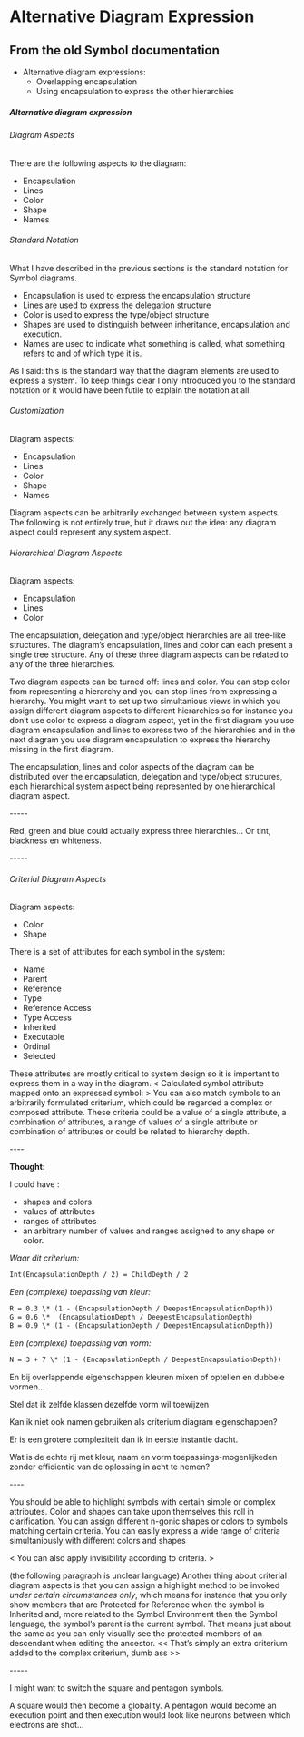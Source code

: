 ﻿Alternative Diagram Expression
==============================

From the old Symbol documentation
---------------------------------

- Alternative diagram expressions:
    - Overlapping encapsulation
    - Using encapsulation to express the other hierarchies

##### Alternative diagram expression

###### Diagram Aspects

There are the following aspects to the diagram:

- Encapsulation
- Lines
- Color
- Shape
- Names

###### Standard Notation

What I have described in the previous sections is the standard notation for Symbol diagrams. 

- Encapsulation is used to express the encapsulation structure
- Lines are used to express the delegation structure
- Color is used to express the type/object structure
- Shapes are used to distinguish between inheritance, encapsulation and execution.
- Names are used to indicate what something is called, what something refers to and of which type it is.

As I said: this is the standard way that the diagram elements are used to express a system. To keep things clear I only introduced you to the standard notation or it would have been futile to explain the notation at all. 

###### Customization

Diagram aspects:

- Encapsulation
- Lines
- Color
- Shape
- Names

Diagram aspects can be arbitrarily exchanged between system aspects. The following is not entirely true, but it draws out the idea: any diagram aspect could represent any system aspect.

###### Hierarchical Diagram Aspects

Diagram aspects:

- Encapsulation
- Lines
- Color

The encapsulation, delegation and type/object hierarchies are all tree-like structures. The diagram’s encapsulation, lines and color can each present a single tree structure. Any of these three diagram aspects can be related to any of the three hierarchies. 

Two diagram aspects can be turned off: lines and color. You can stop color from representing a hierarchy and you can stop lines from expressing a hierarchy. You might want to set up two simultanious views in which you assign different diagram aspects to different hierarchies so for instance you don’t use color to express a diagram aspect, yet in the first diagram you use diagram encapsulation and lines to express two of the hierarchies and in the next diagram you use diagram encapsulation to express the hierarchy missing in the first diagram.

The encapsulation, lines and color aspects of the diagram can be distributed over the encapsulation, delegation and type/object strucures, each hierarchical system aspect being represented by one hierarchical diagram aspect.

\-----

Red, green and blue could actually express three hierarchies…
Or tint, blackness en whiteness.

\-----

###### Criterial Diagram Aspects

Diagram aspects:

- Color
- Shape

There is a set of attributes for each symbol in the system:

- Name
- Parent
- Reference
- Type
- Reference Access
- Type Access
- Inherited
- Executable
- Ordinal
- Selected

These attributes are mostly critical to system design so it is important to express them in a way in the diagram.
< Calculated symbol attribute mapped onto an expressed symbol: > You can also match symbols to an arbitrarily formulated criterium, which could be regarded a complex or composed attribute. These criteria could be a value of a single attribute, a combination of attributes, a range of values of a single attribute or combination of attributes or could be related to hierarchy depth.

\----

__Thought__:

I could have :

- shapes and colors
- values of attributes
- ranges of attributes
- an arbitrary number of values and ranges assigned to any shape or color.

*Waar dit criterium:*

```vb
Int(EncapsulationDepth / 2) = ChildDepth / 2
```

*Een (complexe) toepassing van kleur:*

```vb
R = 0.3 \* (1 - (EncapsulationDepth / DeepestEncapsulationDepth)) 
G = 0.6 \*  (EncapsulationDepth / DeepestEncapsulationDepth)
B = 0.9 \* (1 - (EncapsulationDepth / DeepestEncapsulationDepth)) 
```

*Een (complexe) toepassing van vorm:*

```vb
N = 3 + 7 \* (1 - (EncapsulationDepth / DeepestEncapsulationDepth))
```

En bij overlappende eigenschappen kleuren mixen of optellen en dubbele vormen…

Stel dat ik zelfde klassen dezelfde vorm wil toewijzen

Kan ik niet ook namen gebruiken als criterium diagram eigenschappen?

Er is een grotere complexiteit dan ik in eerste instantie dacht.

Wat is de echte rij met kleur, naam en vorm toepassings-mogenlijkeden zonder efficientie van de oplossing in acht te nemen?

\----

You should be able to highlight symbols with certain simple or complex attributes. Color and shapes can take upon themselves this roll in clarification. You can assign different n-gonic shapes or colors to symbols matching certain criteria. You can easily express a wide range of criteria simultaniously with different colors and shapes

< You can also apply invisibility according to criteria. >

(the following paragraph is unclear language)
Another thing about criterial diagram aspects is that you can assign a highlight method to be invoked *under certain circumstances only*, which means for instance that you only show members that are Protected for Reference when the symbol is Inherited and, more related to the Symbol Environment then the Symbol language, the symbol’s parent is the current symbol. That means just about the same as you can only visually see the protected members of an descendant when editing the ancestor. << That’s simply an extra criterium added to the complex criterium, dumb ass >>

\-----

I might want to switch the square and pentagon symbols.

A square would then become a globality. A pentagon would become an execution point and then execution would look like neurons between which electrons are shot...